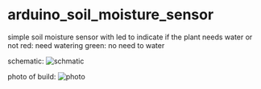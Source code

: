# arduino_soil_moisture_sensor

simple soil moisture sensor with led to indicate if the plant needs water or not
red: need watering
green: no need to water

schematic: 
![schmatic](https://github.com/user-attachments/assets/545ec8bf-e065-4d87-839b-3315ed90eb79)

photo of build: 
![photo](https://github.com/user-attachments/assets/cdd79c08-d02f-4c06-867b-d450c36c1e80)
